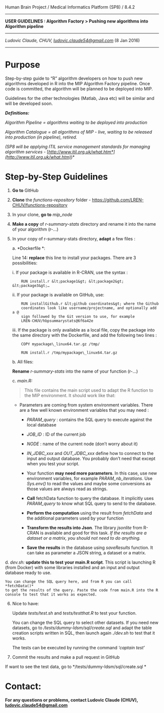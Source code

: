   Human Brain Project / Medical Informatics Platform (SP8) / 8.4.2 
  -------------------- -----------------------------------------------------------------------------------------------------
  **USER GUIDELINES : Algorithm Factory &gt; Pushing new algorithms into Algorithm pipeline**
  ------------------ --------------------------------------------------------------------------------------------------------
  *Ludovic Claude, CHUV, <ludovic.claude54@gmail.com>* (8 Jan 2016)
  ---------- ----------------------------------------------------------------------------------------------------------------

<span id="_Overview_of_the" class="anchor"><span id="_Toc439876557" class="anchor"></span></span>Purpose
======================================================================================================================

Step-by-step guide to “R” algorithm developers on how to push new
algorithms developed in R into the MIP Algorithm Factory pipeline. Once
code is committed, the algorithm will be planned to be deployed into
MIP.

Guidelines for the other technologies (Matlab, Java etc) will be similar
and will be developed soon.

***Definitions:***

*Algorithm Pipeline = algorithms waiting to be deployed into production*

*Algorithm Catalogue = all algorithms of MIP - live, waiting to be
released into production (in pipeline), retired.*

*(SP8 will be applying ITIL service management standards for managing
algorithm services -*
[*http://www.itil.org.uk/what.htm*](http://www.itil.org.uk/what.htm)*)*


Step-by-Step Guidelines
=======================

1.  **Go to** GitHub

2.  **Clone** the *functions-repository* folder -
    <https://github.com/LREN-CHUV/functions-repository>

3.  In your clone, **go to** *mip\_node*

4.  **Make a copy** of *r-summary-stats* directory and rename it into
    the name of your algorithm (r-…)

5.  In your copy of r-summary-stats directory, **adapt** a few files :

    a.  *Dockerfile *:

      Line 14: **replace** this line to install your packages. There are 3
      possibilities:

      i.  If your package is available in R-CRAN, use the syntax :

            RUN install.r &lt;package1&gt; &lt;package2&gt; &lt;package3&gt;…

       ii. If your package is available on GitHub, use:

            RUN installGithub.r &lt;github coordinates&gt; where the Github
            coordinates look like username/projectname, and optionally add a @
            sign followed by the Git version to use, for example
            LREN-CHUV/hbpsummarystats@6f6a42e

      iii. If the package is only available as a local file, copy the package
            into the same directory with the Dockerfile, and add the following
            two lines :

            COPY mypackage\_linux64.tar.gz /tmp/

            RUN install.r /tmp/mypackage\_linux64.tar.gz

    b\. All files: 
    
       **Rename** *r-summary-stats* into the name of your
       function (r-…)

    c\. *main.R:*

    > This file contains the main script used to adapt the R function to the
    > MIP environment. It should work like that:

    - Parameters are coming from system environment variables. There are a
      few well known environment variables that you may need :

        - *PARAM\_query* : contains the SQL query to execute against the
        local database

        - *JOB\_ID* : ID of the current job

        - *NODE* : name of the current node (don’t worry about it)

        - *IN\_JDBC\_xxx* and *OUT\_JDBC\_xxx* define how to connect to
          the input and output database. You probably don’t need that
          except when you test your script.

        - Your function **may need more parameters**. In this case, use new
          environment variables, for example *PARAM\_nb\_iterations*. Use
          *Sys.env()* to read the values and maybe some conversions as those
          values are always read as strings.

        - **Call** fetchData function to query the database. It implicitly
          uses *PARAM\_query* to know what SQL query to send to the database.

        - **Perform the computation** using the result from *fetchData* and
          the additional parameters used by your function

        - **Transform the results into Json**. The library *jsonlite* from
          R-CRAN is available and good for this task. *If the results are a
          dataset or a matrix, you should not need to do anything.*

        - **Save the results** in the database using *saveResults* function.
          It can take as parameter a JSON string, a dataset or a matrix.

   d\. *dev.sh:* **update this to test** **your main.R script**. This script
   is launching R (from Docker) with some libraries installed and an input
   and output database ready to use.

    You can change the SQL query here, and from R you can call *fetchData()*
    to get the results of the query. Paste the code from main.R into the R
    console to test that it works as expected.

6.  Nice to have:

    Update *tests/test.sh* and *tests/testthat.R* to test your function.

    You can change the SQL query to select other datasets. If you need
    new datasets, go to */tests/dummy-ldsm/sql/create.sql* and adapt the
    table creation scripts written in SQL, then launch again *./dev.sh*
    to test that it works.

    The tests can be executed by running the command *‘captain test’*

7.  Commit the results and make a pull request in GitHub

If want to see the test data, go to */tests/dummy-ldsm/sql/create.sql *

Contact:
=======

**For any questions or problems, contact Ludovic Claude (CHUV),
<ludovic.claude54@gmail.com>**

